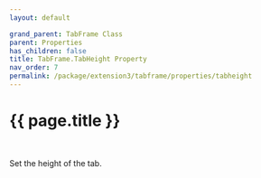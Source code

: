 ```yaml
---
layout: default

grand_parent: TabFrame Class
parent: Properties
has_children: false
title: TabFrame.TabHeight Property
nav_order: 7
permalink: /package/extension3/tabframe/properties/tabheight
---
```

# {{ page.title }}
<br>

Set the height of the tab.
